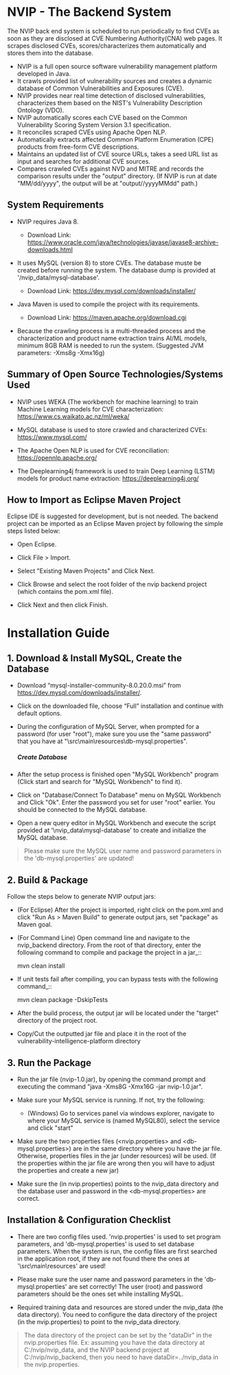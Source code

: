 
# NVIP - The Backend System
The NVIP back end system is scheduled to run periodically to find CVEs as soon as they are disclosed at CVE Numbering Authority(CNA) web pages. 
It scrapes disclosed CVEs, scores/characterizes them automatically and stores them into the database.

* NVIP is a full open source software vulnerability management platform developed in Java.
* It crawls provided list of vulnerability sources and creates a dynamic database of Common Vulnerabilities and Exposures (CVE). 
* NVIP provides near real time detection of disclosed vulnerabilities, characterizes them based on the NIST's Vulnerability Description Ontology (VDO). 
* NVIP automatically scores each CVE based on the Common Vulnerability Scoring System Version 3.1 specification.
* It reconciles scraped CVEs using Apache Open NLP. 
* Automatically extracts affected Common Platform Enumeration (CPE) products from free-form CVE descriptions.
* Maintains an updated list of CVE source URLs, takes a seed URL list as input and searches for additional CVE sources. 
* Compares crawled CVEs against NVD and MITRE and records the comparison results under the "output" directory. 
(If NVIP is run at date "MM/dd/yyyy", the output will be at "output//yyyyMMdd" path.) 

## System Requirements
* NVIP requires Java 8.
  - Download Link: https://www.oracle.com/java/technologies/javase/javase8-archive-downloads.html

* It uses MySQL (version 8) to store CVEs. The database muste be created before running the system. The database dump is provided at '/nvip_data/mysql-database'. 
  - Download Link: https://dev.mysql.com/downloads/installer/

* Java Maven is used to compile the project with its requirements.
  - Download Link: https://maven.apache.org/download.cgi

* Because the crawling process is a multi-threaded process and the characterization and product name extraction trains AI/ML models, minimum 8GB RAM is needed to run the system. (Suggested JVM parameters: -Xms8g -Xmx16g) 

## Summary of Open Source Technologies/Systems Used
* NVIP uses WEKA (The workbench for machine learning) to train Machine Learning models for CVE characterization: https://www.cs.waikato.ac.nz/ml/weka/

* MySQL database is used to store crawled and characterized CVEs: https://www.mysql.com/

* The Apache Open NLP is used for CVE reconciliation: https://opennlp.apache.org/ 

* The Deeplearning4j framework is used to train Deep Learning (LSTM) models for product name extraction: https://deeplearning4j.org/

## How to Import as Eclipse Maven Project
Eclipse IDE is suggested for development, but is not needed.
The backend project can be imported as an Eclipse Maven project by following the simple steps listed below:

* Open Eclipse.

* Click File > Import.

* Select "Existing Maven Projects" and Click Next.

* Click Browse and select the root folder of the nvip backend project (which contains the pom.xml file).

* Click Next and then click Finish. 

# Installation Guide

## 1. Download & Install MySQL, Create the Database
* Download “mysql-installer-community-8.0.20.0.msi” from  https://dev.mysql.com/downloads/installer/.

* Click on the downloaded file, choose “Full” installation and continue with default options.

* During the configuration of MySQL Server, when prompted for a password (for user "root"), make sure you use the "same password" that you have at "\src\main\resources\db-mysql.properties". 

  ##### Create Database
* After the setup process is finished open "MySQL Workbench" program (Click start and search for "MySQL Workbench" to find it).

* Click on "Database/Connect To Database" menu on MySQL Workbench and Click "Ok". Enter the password you set for user "root" earlier. You should be connected to the MySQL database.

* Open a new query editor in MySQL Workbench and execute the script provided at '\nvip_data\mysql-database\' to create and initialize the MySQL database.
> Please make sure the MySQL user name and password parameters in the 'db-mysql.properties' are updated! 

## 2. Build & Package
Follow the steps below to generate NVIP output jars:
* (For Eclipse) After the project is imported, right click on the pom.xml and click "Run As > Maven Build" to generate output jars, set "package" as Maven goal.

* (For Command Line) Open command line and navigate to the nvip_backend directory. From the root of that directory, enter the following command 
to compile and package the project in a jar_::
  
  mvn clean install

* If unit tests fail after compiling, you can bypass tests with the following command_::

  mvn clean package -DskipTests

* After the build process, the output jar will be located under the "target" directory of the project root.

* Copy/Cut the outputted jar file and place it in the root of the vulnerability-intelligence-platform directory

## 3. Run the Package
* Run the jar file (nvip-1.0.jar), by opening the command prompt and executing the command "java -Xms8G -Xmx16G -jar nvip-1.0.jar".

* Make sure your MySQL service is running. If not, try the following: 

  - (Windows) Go to services panel via windows explorer, navigate to where your MySQL service is (named MySQL80), select the service and click "start"

* Make sure the two properties files (<nvip.properties> and <db-mysql.properties>) are in the same directory where you have the jar file. Otherwise, properties files in the jar (under resources) will be used. (If the properties within the jar file are wrong then you will have to adjust the properties
and create a new jar)

* Make sure the <dataDir> (in nvip.properties) points to the nvip_data directory and the database user and password in the <db-mysql.properties> are correct.

## Installation & Configuration Checklist
- There are two config files used. 'nvip.properties' is used to set program parameters, and 'db-mysql.properties' is used to set database parameters. When the system is run, the config files are first searched in the application root, if they are not found there the ones at '\src\main\resources' are used!

- Please make sure the user name and password parameters in the 'db-mysql.properties' are set correctly! The user (root) and password parameters should be the ones set while installing MySQL. 

- Required training data and resources are stored under the nvip\_data (the data directory). You need to configure the data directory of the project (in the nvip.properties) to point to the nvip_data directory. 
> The data directory of the project can be set by the "dataDir" in the nvip.properties file.
> Ex: assuming you have the data directory at C:/nvip/nvip\_data, and the NVIP backend project at C:/nvip/nvip\_backend, then you need to have dataDir=../nvip\_data in the nvip.properties.
